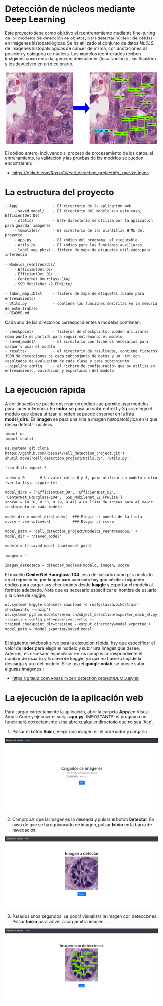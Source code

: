 # Detección de núcleos mediante Deep Learning

Este proyecto tiene como objetivo el reentrenamiento mediante fine-tuning de los modelos de detección de objetos, para detectar núcleos de 
células en imágenes histopatológicas.
Se ha utilizado el conjunto de datos _NuCLS_, de imágenes histopatológicas de cáncer de mama, con anotaciones de posición y categoria de núcleos.
Los modelos reentrenados reciben imágenes como entrada, generan detecciones (localización y clasificación) y los devuelven en un diccionario.

![La pagina de inicio](images/ejemplo.png)

El código entero, incluyendo el proceso de procesamiento de los datos, el entrenamiento, la validación y las pruebas de los modelos se pueden encontrar en:
* https://github.com/Rosss14/cell_detection_project/tfg_zavoiko.ipynb
# La estructura del proyecto
    - App/                - El directorio de la aplicación web
        - saved_model/    - El directorio del modelo (en este caso, EfficientDet D0)
        - static/         - Este directorio se utiliza por la aplicación para guardar imágenes
        - templates/      - El directorio de las plantillas HTML del proyecto
        - app.py          - El código del programa, el ejecutable
        - utils.py        - El código para las funciones auxiliares 
        - label_map.pbtxt - fichero de mapa de etiquetas utilizado para inferencia
    
    - Modelos_reentrenados/
        - EfficientDet_D0/
        - EfficientDet_D2/
        - CenterNet_Hourglass-104/
        - SSD_MobileNet_V2_FPNLite/
    
    - label_map.pbtxt     - fichero de mapa de etiquetas (usado para entrenamiento)
    - Utils.py            - contiene las funciones descritas en la memoria de este trabajo
    - README.md

Cada uno de los directorios correspondientes a modelos contienen:

    - checkpoint/         - ficheros de checkpoints, pueden utilizarse como punto de partida para seguir entrenando el modelo
    - saved_model/        - el directorio con ficheros necesarios para cargar y usar el modelo
    - results/            - el directorio de resultados, contiene ficheros JSON de detecciones de cada subconjunto de datos y un .txt con resultados de evaluación de cada clase y cada subconjunto
    - pipeline.config     - el fichero de configuración que se utiliza en entrenamiento, validación y exportación del modelo

# La ejecución rápida
A continuación se puede observar un código que permite usar modelos para hacer inferencia.
En **index** se pasa un valor entre 0 y 3 para elegir el modelo que desea utilizar, el orden se puede observar en la lista **model_dirs**.
En **imagen** se pasa una ruta a imagen histopatológica en la que desea detectar
núcleos.
``` 
import os
import shutil

os.system('git clone https://github.com/Rosss14/cell_detection_project.git')
shutil.move('cell_detection_project/Utils.py', 'Utils.py')

from Utils import *

index = 0       # Un valor entre 0 y 3, para utilizar un modelo u otro (ver la lista siguiente)

model_dirs = ['EfficientDet_D0', 'EfficientDet_D2', 'CenterNet_Hourglass-104', 'SSD_MobileNet_V2_FPNLite']
scores = [0.36, 0.33, 0.29, 0.41] # La lista de scores para el mejor rendimiento de cada modelo

model_dir = model_dirs[index]  ### Elegir el modelo de la lista 
score = scores[index]          ### Elegir el score

model_path = 'cell_detection_project/Modelos_reentrenados/' + model_dir + '/saved_model'

modelo = tf.saved_model.load(model_path)

imagen = ''

imagen_detectada = detectar_nucleos(modelo, imagen, score)
```
El modelo **CenterNet Hourglass-104** pesa demasiado como para incluirlo en el repositorio, por lo que para usar este hay que añadir el siguente código para cargar sus checkpoints desde **kaggle** y exportar el modelo al formato adecuado. Nota que es necesario especificar el nombre de usuario y la clave de kaggle.
```
os.system('kaggle datasets download -d rostyslavzavoiko/train-checkpoints --unzip')
os.system('python models/research/object_detection/exporter_main_v2.py --pipeline_config_path=pipeline.config --trained_checkpoint_dir=training --output_directory=model_exported')
model_path = 'model_exported/saved_model'
                                                   
```
El siguiente notebook sirve para la ejecución rápida, hay que especificar el valor de **index** para elegir el modelo y subir una imagen que desee. Además, es necesario especificar en los campos correspondiente el nombre de usuario y la clave de kaggle, ya que no hacerlo impide la descarga y uso del modelo. Si se usa el **google colab**, se puede subir algunas imágenes :

* https://github.com/Rosss14/cell_detection_project/DEMO.ipynb

# La ejecución de la aplicación web
Para cargar correctamente la aplicación, abrir la carpeta **App/** en Visual Studio Code y ejecutar el script **app.py**.
IMPORTANTE: el programa no funcionará correctamente si se abre cualquier directorio que no sea 'App'.

1. Pulsar el botón **Subir**, elegir una imagen en el ordenador y cargarla.

![La pagina de inicio](images/upload.png)

2. Comprobar que la imagen es la deseada y pulsar el botón **Detectar**. En caso de que se ha equivocado de imagen, pulsar 
**Inicio** en la barra de navegación.

![La pagina de inicio](images/inicio.png)

3. Pasados unos segundos, se podrá visualizar la imagen con detecciones. Pulsar **Inicio** para volver a cargar otra imagen.

![La pagina de inicio](images/detection.png)
